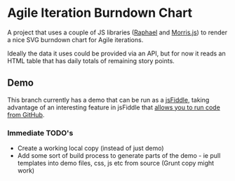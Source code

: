 # Agile Iteration Burndown Chart

A project that uses a couple of JS libraries ([Raphael](http://raphaeljs.com/)
 and [Morris.js](http://morrisjs.github.io/morris.js/)) to render a nice SVG burndown chart for Agile iterations.

Ideally the data it uses could be provided via an API, but for now it reads an HTML table that has daily totals of remaining story points.

## Demo
This branch currently has a demo that can be run as a [jsFiddle](http://jsfiddle.net/gh/get/jquery/1.8.3/YoungElPaso/Burndown-Chart/tree/master/demo), taking advantage of an interesting feature in jsFiddle that [allows you to run code from GitHub](http://doc.jsfiddle.net/use/github_read.html).

### Immediate TODO's
 * Create a working local copy (instead of just demo)
 * Add some sort of build process to generate parts of the demo - ie pull templates into demo files, css, js etc from source (Grunt copy might work)
